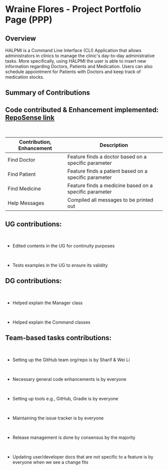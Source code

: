 # Wraine Flores - Project Portfolio Page (PPP)

## Overview
HALPMI is a Command Line Interface (CLI) Application that allows administrators in clinics to manage the clinic's day-to-day
administrative tasks. More specifically, using HALPMI the user is able to insert new information regarding Doctors, Patients
and Medication. Users can also schedule appointment for Patients with Doctors and keep track of medication stocks.
## Summary of Contributions

## **Code contributed & Enhancement implemented:** [RepoSense link](https://nus-cs2113-ay2122s2.github.io/tp-dashboard/?search=wraineflores&sort=groupTitle&sortWithin=title&timeframe=commit&mergegroup=&groupSelect=groupByRepos&breakdown=true&checkedFileTypes=docs~functional-code~test-code~other&since=2022-02-18)
<br>

| Contribution, Enhancement                | Description                                                   |
|------------------------------------------|---------------------------------------------------------------|
| Find Doctor                              | Feature finds a doctor based on a specific parameter          |
| Find Patient                             | Feature finds a patient based on a specific parameter         |
| Find Medicine                            | Feature finds a medicine based on a specific parameter        |
| Help Messages                            | Compiled all messages to be printed out                       |

## **UG contributions:**
<br>

* Edited contents in the UG for continuity purposes
<br>

* Tests examples in the UG to ensure its validity

## **DG contributions:**
<br>

* Helped explain the Manager class
<br>

* Helped explain the Command classes

## **Team-based tasks contributions:**
<br>

* Setting up the GitHub team org/repo is by Sharif & Wei Li
<br>

* Necessary general code enhancements is by everyone
<br>

* Setting up tools e.g., GitHub, Gradle is by everyone
<br>

* Maintaining the issue tracker is by everyone
<br>

* Release management is done by consensus by the majority
<br>

* Updating user/developer docs that are not specific to a feature is by everyone when we see a change fits
<br>
